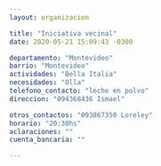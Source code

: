 ```yaml
---
layout: organizacion

title: "Iniciativa vecinal"
date: 2020-05-21 15:09:43 -0300

departamento: "Montevideo"
barrio: "Montevideo"
actividades: "Bella Italia"
necesidades: "Olla"
telefono_contacto: "leche en polvo"
direccion: "094368436 Ismael"

otros_contactos: "093867350 Loreley"
horario: "20:30hs"
aclaraciones: ""
cuenta_bancaria: ""

---
```

